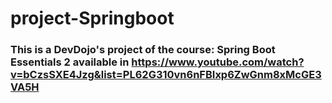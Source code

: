 # project-Springboot

### This is a DevDojo's project of the course: Spring Boot Essentials 2 available in https://www.youtube.com/watch?v=bCzsSXE4Jzg&list=PL62G310vn6nFBIxp6ZwGnm8xMcGE3VA5H
